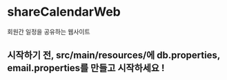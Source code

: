# shareCalendarWeb
회원간 일정을 공유하는 웹사이트

## 시작하기 전, src/main/resources/에 db.properties, email.properties를 만들고 시작하세요 !
